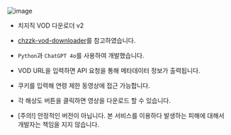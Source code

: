 ![image](https://github.com/honey720/chzzk-vod-downloader-v2/assets/101120544/716e3a93-031c-4971-855d-52eed4abd7d2)

- 치지직 VOD 다운로더 v2
- [chzzk-vod-downloader](https://github.com/24802/chzzk-vod-downloader)를 참고하였습니다.
- `Python`과 `ChatGPT 4o`를 사용하여 개발했습니다.
- VOD URL을 입력하면 API 요청을 통해 메타데이터 정보가 출력됩니다.
- 쿠키를 입력해 연령 제한 동영상에 접근 가능합니다.
- 각 해상도 버튼을 클릭하면 영상을 다운로드 할 수 있습니다.

- [주의!] 안정적인 버전이 아닙니다. 본 서비스를 이용하다 발생하는 피해에 대해서 개발자는 책임을 지지 않습니다.
    